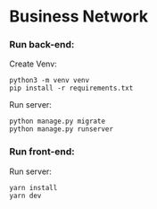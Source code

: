 # Business Network

### Run back-end:

Create Venv:
```shell
python3 -m venv venv
pip install -r requirements.txt
```

Run server:
```shell
python manage.py migrate
python manage.py runserver
```


### Run front-end:

Run server:
```shell
yarn install
yarn dev
```
